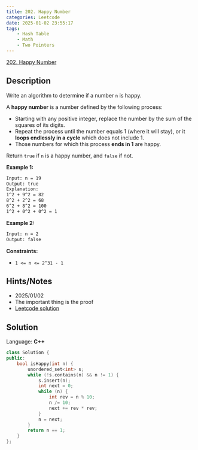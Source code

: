 ```yaml
---
title: 202. Happy Number
categories: Leetcode
date: 2025-01-02 23:55:17
tags:
    - Hash Table
    - Math
    - Two Pointers
---
```


[202. Happy Number](https://leetcode.com/problems/happy-number/description/?envType=problem-list-v2&envId=plakya4j)

## Description

Write an algorithm to determine if a number `n` is happy.

A **happy number**  is a number defined by the following process:

- Starting with any positive integer, replace the number by the sum of the squares of its digits.
- Repeat the process until the number equals 1 (where it will stay), or it **loops endlessly in a cycle**  which does not include 1.
- Those numbers for which this process **ends in 1**  are happy.

Return `true` if `n` is a happy number, and `false` if not.

**Example 1:**

```bash
Input: n = 19
Output: true
Explanation:
1^2 + 9^2 = 82
8^2 + 2^2 = 68
6^2 + 8^2 = 100
1^2 + 0^2 + 0^2 = 1
```

**Example 2:**

```bash
Input: n = 2
Output: false
```

**Constraints:**

- `1 <= n <= 2^31 - 1`

## Hints/Notes

- 2025/01/02
- The important thing is the proof
- [Leetcode solution](https://leetcode.com/problems/happy-number/editorial/?envType=company&envId=facebook&favoriteSlug=facebook-three-months)

## Solution

Language: **C++**

```C++
class Solution {
public:
    bool isHappy(int n) {
        unordered_set<int> s;
        while (!s.contains(n) && n != 1) {
            s.insert(n);
            int next = 0;
            while (n) {
                int rev = n % 10;
                n /= 10;
                next += rev * rev;
            }
            n = next;
        }
        return n == 1;
    }
};
```
